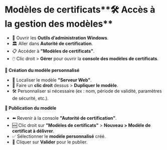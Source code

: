 # Modèles de certificats**🛠️ Accès à la gestion des modèles**

- 📁 Ouvrir les **Outils d’administration Windows**.
- 🏛️ Aller dans **Autorité de certification**.
- 📋 Accéder à **"Modèles de certificats"**.
- 🖱️ Clic droit > **Gérer** pour ouvrir la **console des modèles de certificats**.



**🧬 Création du modèle personnalisé**

- 📑 Localiser le modèle **"Serveur Web"**.
- 🧩 Faire un **clic droit** dessus > **Dupliquer le modèle**.
- 🛠️ Personnaliser si nécessaire (ex : nom, période de validité, paramètres de sécurité, etc.).



**🚀 Publication du modèle**

- ⬅️ Revenir à la console **"Autorité de certification"**.
- 🆕 Clic droit sur **"Modèles de certificats"** > **Nouveau > Modèle de certificat à délivrer**.
- ✅ Sélectionner le **modèle personnalisé** créé.
- 💾 Cliquer sur **Valider** pour le publier.
